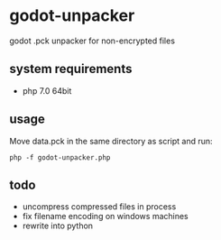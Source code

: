 # godot-unpacker
godot .pck unpacker for non-encrypted files
## system requirements
* php 7.0 64bit
## usage
Move data.pck in the same directory as script and run:
```
php -f godot-unpacker.php
```
## todo
* uncompress compressed files in process
* fix filename encoding on windows machines
* rewrite into python
